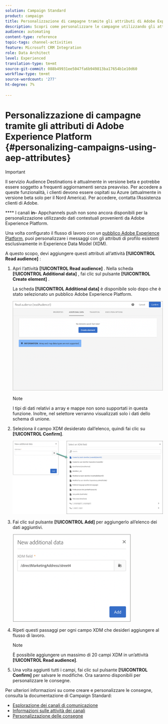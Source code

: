 ```yaml
---
solution: Campaign Standard
product: campaign
title: Personalizzazione di campagne tramite gli attributi di Adobe Experience Platform
description: Scopri come personalizzare le campagne utilizzando gli attributi di Adobe Experience Platform.
audience: automating
content-type: reference
topic-tags: channel-activities
feature: Microsoft CRM Integration
role: Data Architect
level: Experienced
translation-type: tm+mt
source-git-commit: 088b49931ee5047fa6b949813ba17654b1e10d60
workflow-type: tm+mt
source-wordcount: '277'
ht-degree: 7%

---
```



# Personalizzazione di campagne tramite gli attributi di Adobe Experience Platform {#personalizing-campaigns-using-aep-attributes}

>[!IMPORTANT]
>
>Il servizio Audience Destinations è attualmente in versione beta e potrebbe essere soggetto a frequenti aggiornamenti senza preavviso. Per accedere a queste funzionalità, i clienti devono essere ospitati su Azure (attualmente in versione beta solo per il Nord America). Per accedere, contatta l’Assistenza clienti di Adobe.
>
>**** I canali  **in-** Appchannels push non sono ancora disponibili per la personalizzazione utilizzando dati contestuali provenienti da Adobe Experience Platform.

Una volta configurato il flusso di lavoro con un [pubblico Adobe Experience Platform](../../integrating/using/aep-about-audience-destinations-service.md), puoi personalizzare i messaggi con gli attributi di profilo esistenti esclusivamente in Experience Data Model (XDM).

A questo scopo, devi aggiungere questi attributi all’attività **[!UICONTROL Read audience]** :

1. Apri l’attività **[!UICONTROL Read audience]** . Nella scheda **[!UICONTROL Additional data]** , fai clic sul pulsante **[!UICONTROL Create element]** .

   La scheda **[!UICONTROL Additional data]** è disponibile solo dopo che è stato selezionato un pubblico Adobe Experience Platform.

   ![](assets/aep_wkf_readaudience_attributes.png)

   >[!NOTE]
   >
   >I tipi di dati relativi a array e mappe non sono supportati in questa funzione. Inoltre, nel selettore verranno visualizzati solo i dati dello schema di unione.

1. Seleziona il campo XDM desiderato dall’elenco, quindi fai clic su **[!UICONTROL Confirm]**.

   ![](assets/aep_wkf_readaudience_perso1.png)

1. Fai clic sul pulsante **[!UICONTROL Add]** per aggiungerlo all’elenco dei dati aggiuntivi.

   ![](assets/aep_wkf_readaudience_perso3.png)

1. Ripeti questi passaggi per ogni campo XDM che desideri aggiungere al flusso di lavoro.

   >[!NOTE]
   >
   >È possibile aggiungere un massimo di 20 campi XDM in un’attività **[!UICONTROL Read audience]**.

1. Una volta aggiunti tutti i campi, fai clic sul pulsante **[!UICONTROL Confirm]** per salvare le modifiche. Ora saranno disponibili per personalizzare le consegne.

Per ulteriori informazioni su come creare e personalizzare le consegne, consulta la documentazione di Campaign Standard:

* [Esplorazione dei canali di comunicazione](../../channels/using/get-started-communication-channels.md)
* [Informazioni sulle attività dei canali](../../automating/using/about-channel-activities.md)
* [Personalizzazione delle consegne](../../designing/using/personalization.md)
